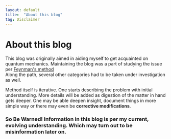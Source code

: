 ```yaml
---
layout: default
title:  "About this blog"
tag: Disclaimer
---
```


# About this blog 

This blog was originally aimed in aiding myself to get acquainted on quantum mechanics. Maintaining the blog was a part of studying the issue per [Feynman's method](https://todoist.com/inspiration/feynman-technique)  
Along the path, several other categories had to be taken under investigation as well.

Method itself is iterative. One starts describing the problem with initial understanding. More details will be added as digestion of the matter in hand gets deeper. One may be able deepen insight, document things in more simple way or there may even be **corrective modifications**.


### So Be Warned! Information in this blog is per my current, evolving understanding. Which may turn out to be misinformation later on.
